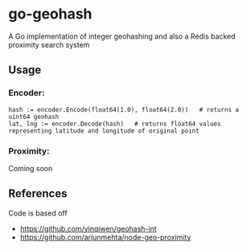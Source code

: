 # go-geohash

A Go implementation of integer geohashing and also a Redis backed proximity search system

## Usage
### Encoder:

    hash := encoder.Encode(float64(1.0), float64(2.0))   # returns a uint64 geohash
    lat, lng := encoder.Decode(hash)   # returns float64 values representing latitude and longitude of original point
### Proximity:
Coming soon

## References
Code is based off 

* https://github.com/yinqiwen/geohash-int
* https://github.com/arjunmehta/node-geo-proximity
